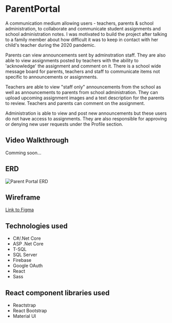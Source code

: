 # ParentPortal

A communication medium allowing users - teachers, parents & school administration, to collaborate and communicate student assignments and school administration notes. I was motivated to build the project after talking to a family member about how difficult it was to keep in contact with her child's teacher during the 2020 pandemic. 

Parents can view announcements sent by adminstration staff. They are also able to view assignments posted by teachers with the ability to 'acknowledge' the assignment and comment on it. There is a school wide message board for parents, teachers and staff to communicate items not specific to announcements or assignments. 

Teachers are able to view "staff only" announcements from the school as well as announcements to parents from school administration. They can upload upcoming assignment images and a text description for the parents to review. Teachers and parents can comment on the assignment.

Administration is able to view and post new announcements but these users do not have access to assignments. They are also responsible for approving or denying new user requests under the Profile section.

## Video Walkthrough
Comming soon...

## ERD

![Parent Portal ERD](https://user-images.githubusercontent.com/67588177/123114940-502d4080-d405-11eb-89be-4530bdf8c31c.png)

## Wireframe

[Link to Figma](https://www.figma.com/file/Vp8zbj6rtBRE4xtvNdQnH9/Parent-Portal?node-id=0%3A1)

## Technologies used

* C#/.Net Core
* ASP .Net Core
* T-SQL
* SQL Server
* Firebase
* Google OAuth
* React
* Sass

## React component libraries used

* Reactstrap
* React Bootstrap
* Material UI
